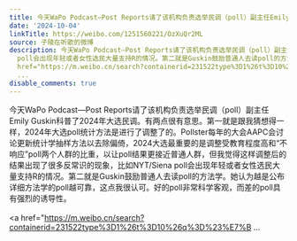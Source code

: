 ```yaml
---
title: 今天WaPo Podcast—Post Reports请了该机构负责选举民调（poll）副主任Emily Guskin科普了2024年大选民调。有两点很有意思。第一就是跟我猜想得一样，2024年大选...
date: '2024-10-04'
linkTitle: https://weibo.com/1251560221/OzXuQr2ML
source: 子陵在听歌的微博
description: 今天WaPo Podcast—Post Reports请了该机构负责选举民调（poll）副主任Emily Guskin科普了2024年大选民调。有两点很有意思。第一就是跟我猜想得一样，2024年大选poll统计方法是进行了调整了的。Pollster每年的大会AAPC会讨论更新统计学抽样方法以去除偏倚，2024大选最重要的是调整受教育程度高和“不响应”poll两个人群的比重，以让poll结果更接近普通人群，但我觉得这样调整后的结果出现了很多反常识的现象，比如NYT/Siena
  poll会出现年轻或者女性选民大量支持R的情况。第二就是Guskin鼓励普通人去读poll的方法学。她认为越是公布详细方法学的poll越可靠，这点我很认可。好的poll非常科学客观，而差的poll具有强烈的诱导性。<br><br><a
  href="https://m.weibo.cn/search?containerid=231522type%3D1%26t%3D10%26q%3D%23%E7%B
  ...
disable_comments: true
---
```

今天WaPo Podcast—Post Reports请了该机构负责选举民调（poll）副主任Emily Guskin科普了2024年大选民调。有两点很有意思。第一就是跟我猜想得一样，2024年大选poll统计方法是进行了调整了的。Pollster每年的大会AAPC会讨论更新统计学抽样方法以去除偏倚，2024大选最重要的是调整受教育程度高和“不响应”poll两个人群的比重，以让poll结果更接近普通人群，但我觉得这样调整后的结果出现了很多反常识的现象，比如NYT/Siena poll会出现年轻或者女性选民大量支持R的情况。第二就是Guskin鼓励普通人去读poll的方法学。她认为越是公布详细方法学的poll越可靠，这点我很认可。好的poll非常科学客观，而差的poll具有强烈的诱导性。<br><br><a href="https://m.weibo.cn/search?containerid=231522type%3D1%26t%3D10%26q%3D%23%E7%B ...